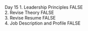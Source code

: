 Day 15	1. Leadership Principles	FALSE			
	2. Revise Theory	FALSE			
	3. Revise Resume	FALSE			
	4. Job Description and Profile	FALSE			
